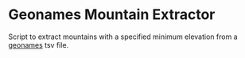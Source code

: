 # Geonames Mountain Extractor

Script to extract mountains with a specified minimum elevation from a [geonames](http://www.geonames.org) tsv file.